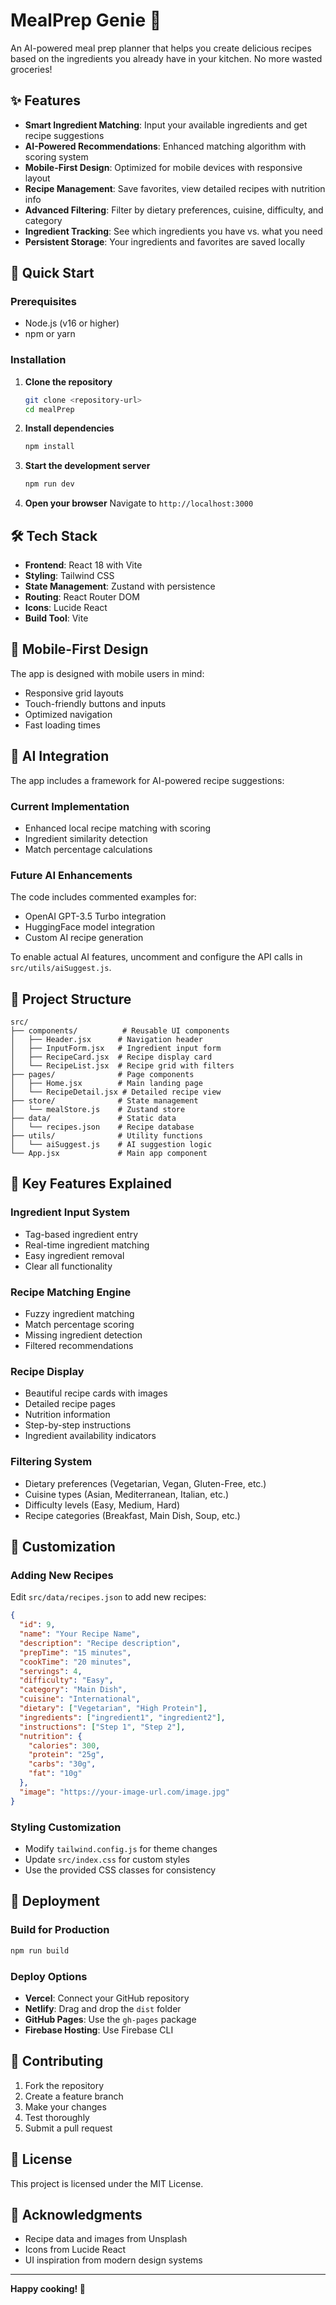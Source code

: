 # MealPrep Genie 🧾

An AI-powered meal prep planner that helps you create delicious recipes based on the ingredients you already have in your kitchen. No more wasted groceries!

## ✨ Features

- **Smart Ingredient Matching**: Input your available ingredients and get recipe suggestions
- **AI-Powered Recommendations**: Enhanced matching algorithm with scoring system
- **Mobile-First Design**: Optimized for mobile devices with responsive layout
- **Recipe Management**: Save favorites, view detailed recipes with nutrition info
- **Advanced Filtering**: Filter by dietary preferences, cuisine, difficulty, and category
- **Ingredient Tracking**: See which ingredients you have vs. what you need
- **Persistent Storage**: Your ingredients and favorites are saved locally

## 🚀 Quick Start

### Prerequisites

- Node.js (v16 or higher)
- npm or yarn

### Installation

1. **Clone the repository**
   ```bash
   git clone <repository-url>
   cd mealPrep
   ```

2. **Install dependencies**
   ```bash
   npm install
   ```

3. **Start the development server**
   ```bash
   npm run dev
   ```

4. **Open your browser**
   Navigate to `http://localhost:3000`

## 🛠️ Tech Stack

- **Frontend**: React 18 with Vite
- **Styling**: Tailwind CSS
- **State Management**: Zustand with persistence
- **Routing**: React Router DOM
- **Icons**: Lucide React
- **Build Tool**: Vite

## 📱 Mobile-First Design

The app is designed with mobile users in mind:
- Responsive grid layouts
- Touch-friendly buttons and inputs
- Optimized navigation
- Fast loading times

## 🧠 AI Integration

The app includes a framework for AI-powered recipe suggestions:

### Current Implementation
- Enhanced local recipe matching with scoring
- Ingredient similarity detection
- Match percentage calculations

### Future AI Enhancements
The code includes commented examples for:
- OpenAI GPT-3.5 Turbo integration
- HuggingFace model integration
- Custom AI recipe generation

To enable actual AI features, uncomment and configure the API calls in `src/utils/aiSuggest.js`.

## 📁 Project Structure

```
src/
├── components/          # Reusable UI components
│   ├── Header.jsx      # Navigation header
│   ├── InputForm.jsx   # Ingredient input form
│   ├── RecipeCard.jsx  # Recipe display card
│   └── RecipeList.jsx  # Recipe grid with filters
├── pages/              # Page components
│   ├── Home.jsx        # Main landing page
│   └── RecipeDetail.jsx # Detailed recipe view
├── store/              # State management
│   └── mealStore.js    # Zustand store
├── data/               # Static data
│   └── recipes.json    # Recipe database
├── utils/              # Utility functions
│   └── aiSuggest.js    # AI suggestion logic
└── App.jsx             # Main app component
```

## 🎯 Key Features Explained

### Ingredient Input System
- Tag-based ingredient entry
- Real-time ingredient matching
- Easy ingredient removal
- Clear all functionality

### Recipe Matching Engine
- Fuzzy ingredient matching
- Match percentage scoring
- Missing ingredient detection
- Filtered recommendations

### Recipe Display
- Beautiful recipe cards with images
- Detailed recipe pages
- Nutrition information
- Step-by-step instructions
- Ingredient availability indicators

### Filtering System
- Dietary preferences (Vegetarian, Vegan, Gluten-Free, etc.)
- Cuisine types (Asian, Mediterranean, Italian, etc.)
- Difficulty levels (Easy, Medium, Hard)
- Recipe categories (Breakfast, Main Dish, Soup, etc.)

## 🔧 Customization

### Adding New Recipes
Edit `src/data/recipes.json` to add new recipes:

```json
{
  "id": 9,
  "name": "Your Recipe Name",
  "description": "Recipe description",
  "prepTime": "15 minutes",
  "cookTime": "20 minutes",
  "servings": 4,
  "difficulty": "Easy",
  "category": "Main Dish",
  "cuisine": "International",
  "dietary": ["Vegetarian", "High Protein"],
  "ingredients": ["ingredient1", "ingredient2"],
  "instructions": ["Step 1", "Step 2"],
  "nutrition": {
    "calories": 300,
    "protein": "25g",
    "carbs": "30g",
    "fat": "10g"
  },
  "image": "https://your-image-url.com/image.jpg"
}
```

### Styling Customization
- Modify `tailwind.config.js` for theme changes
- Update `src/index.css` for custom styles
- Use the provided CSS classes for consistency

## 🚀 Deployment

### Build for Production
```bash
npm run build
```

### Deploy Options
- **Vercel**: Connect your GitHub repository
- **Netlify**: Drag and drop the `dist` folder
- **GitHub Pages**: Use the `gh-pages` package
- **Firebase Hosting**: Use Firebase CLI

## 🤝 Contributing

1. Fork the repository
2. Create a feature branch
3. Make your changes
4. Test thoroughly
5. Submit a pull request

## 📄 License

This project is licensed under the MIT License.

## 🙏 Acknowledgments

- Recipe data and images from Unsplash
- Icons from Lucide React
- UI inspiration from modern design systems

---

**Happy cooking! 🍳** 